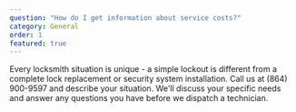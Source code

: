 ```yaml
---
question: "How do I get information about service costs?"
category: General
order: 1
featured: true
---
```


Every locksmith situation is unique - a simple lockout is different from a complete lock replacement or security system installation. Call us at (864) 900-9597 and describe your situation. We'll discuss your specific needs and answer any questions you have before we dispatch a technician.

